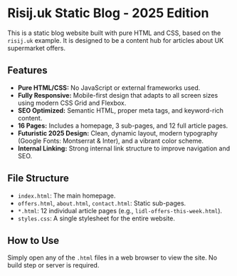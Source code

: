 # Risij.uk Static Blog - 2025 Edition

This is a static blog website built with pure HTML and CSS, based on the `risij.uk` example. It is designed to be a content hub for articles about UK supermarket offers.

## Features

- **Pure HTML/CSS:** No JavaScript or external frameworks used.
- **Fully Responsive:** Mobile-first design that adapts to all screen sizes using modern CSS Grid and Flexbox.
- **SEO Optimized:** Semantic HTML, proper meta tags, and keyword-rich content.
- **16 Pages:** Includes a homepage, 3 sub-pages, and 12 full article pages.
- **Futuristic 2025 Design:** Clean, dynamic layout, modern typography (Google Fonts: Montserrat & Inter), and a vibrant color scheme.
- **Internal Linking:** Strong internal link structure to improve navigation and SEO.

## File Structure

- `index.html`: The main homepage.
- `offers.html`, `about.html`, `contact.html`: Static sub-pages.
- `*.html`: 12 individual article pages (e.g., `lidl-offers-this-week.html`).
- `styles.css`: A single stylesheet for the entire website.

## How to Use

Simply open any of the `.html` files in a web browser to view the site. No build step or server is required.
